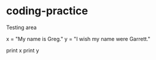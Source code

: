 # coding-practice
Testing area

x = "My name is Greg."
y = "I wish my name were Garrett."

print x
print y
